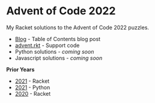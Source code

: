 # Advent of Code 2022

My Racket solutions to the Advent of Code 2022 puzzles.

* [Blog](https://blog.lojic.com/2022/11/25/advent-of-code-2022.html) - Table of Contents blog post
* [advent.rkt](./advent.rkt) - Support code
* Python solutions - *coming soon*
* Javascript solutions - *coming soon*

**Prior Years**

* [2021](../advent-of-code-2021/) - Racket
* [2021](https://github.com/lojic/LearningPython/tree/master/advent-of-code-2021) - Python
* [2020](../advent-of-code-2020/) - Racket
